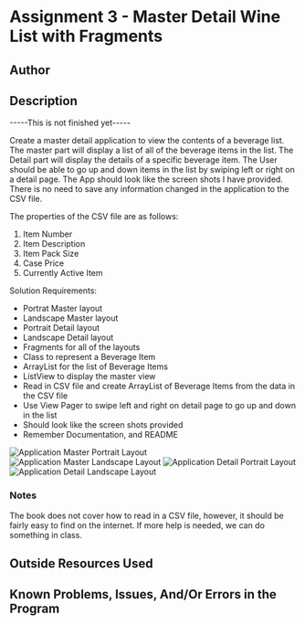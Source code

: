 # Assignment 3 - Master Detail Wine List with Fragments

## Author



## Description

-----This is not finished yet-----

Create a master detail application to view the contents of a beverage list.
The master part will display a list of all of the beverage items in the list.
The Detail part will display the details of a specific beverage item.
The User should be able to go up and down items in the list by swiping left or right on a detail page.
The App should look like the screen shots I have provided.
There is no need to save any information changed in the application to the CSV file.

The properties of the CSV file are as follows:
1. Item Number
2. Item Description
3. Item Pack Size
4. Case Price
5. Currently Active Item

Solution Requirements:

* Portrat Master layout
* Landscape Master layout
* Portrait Detail layout
* Landscape Detail layout
* Fragments for all of the layouts
* Class to represent a Beverage Item
* ArrayList for the list of Beverage Items
* ListView to display the master view
* Read in CSV file and create ArrayList of Beverage Items from the data in the CSV file
* Use View Pager to swipe left and right on detail page to go up and down in the list
* Should look like the screen shots provided
* Remember Documentation, and README

![Application Master Portrait Layout](http://barnesbrothers.homeserver.com/cis298/assignmentImages/assignment3a.jpg "Application Master Portrait Layout")
![Application Master Landscape Layout](http://barnesbrothers.homeserver.com/cis298/assignmentImages/assignment3b.jpg "Application Master Landscape Layout")
![Application Detail Portrait Layout](http://barnesbrothers.homeserver.com/cis298/assignmentImages/assignment3c.jpg "Application Detail Portrait Layout")
![Application Detail Landscape Layout](http://barnesbrothers.homeserver.com/cis298/assignmentImages/assignment3d.jpg "Application Detail Landscape Layout")

### Notes

The book does not cover how to read in a CSV file, however, it should be fairly easy to find on the internet. If more help is needed, we can do something in class.

## Outside Resources Used



## Known Problems, Issues, And/Or Errors in the Program


